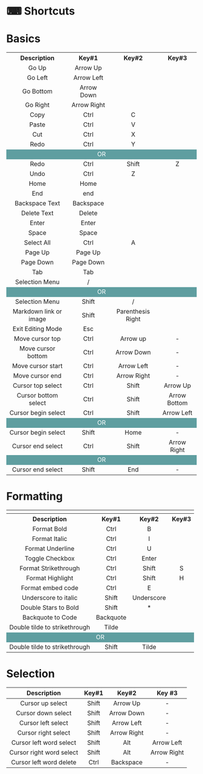 # ⌨ Shortcuts



<h1>Basics</h1>
    
<table>
        <tr>
            <th>Description</th>
            <th>Key#1</th>
            <th>Key#2</th>
            <th>Key#3</th>
        </tr>
        <tr style="text-align: center">
            <td>Go Up</td>
            <td>Arrow Up</td>
            <td></td>
            <td></td>
        </tr>
        <tr style="text-align: center">
            <td>Go Left</td>
            <td>Arrow Left</td>
            <td></td>
            <td></td>
        </tr>
        <tr style="text-align: center">
            <td>Go Bottom</td>
            <td>Arrow Down</td>
            <td></td>
            <td></td>
        </tr>
        <tr style="text-align: center">
            <td>Go Right</td>
            <td>Arrow Right</td>
            <td></td>
            <td></td>
        </tr>
        <tr style="text-align: center">
            <td>Copy</td>
            <td>Ctrl</td>
            <td>C</td>
            <td></td>
        </tr>
        <tr style="text-align: center">
            <td>Paste</td>
            <td>Ctrl</td>
            <td>V</td>
            <td></td>
        </tr>
        <tr style="text-align: center">
            <td>Cut</td>
            <td>Ctrl</td>
            <td>X</td>
            <td></td>
        </tr>
        <tr style="text-align: center">
            <td>Redo</td>
            <td>Ctrl</td>
            <td>Y</td>
            <td></td>
        </tr>
        <tr>
            <td style="height: 20px; background-color: #5F9EA0;text-align: center; color: white" colspan="4">OR</td>
        </tr>
        <tr style="text-align: center">
            <td>Redo</td>
            <td>Ctrl</td>
            <td>Shift</td>
            <td>Z</td>
        </tr>
        <tr style="text-align: center">
            <td>Undo</td>
            <td>Ctrl</td>
            <td>Z</td>
            <td></td>
        </tr>
        <tr style="text-align: center">
            <td>Home</td>
            <td>Home</td>
            <td></td>
            <td></td>
        </tr>
        <tr style="text-align: center">
            <td>End</td>
            <td>end</td>
            <td></td>
            <td></td>
        </tr>
        <tr style="text-align: center">
            <td>Backspace Text</td>
            <td>Backspace</td>
            <td></td>
            <td></td>
        </tr>
        <tr style="text-align: center">
            <td>Delete Text</td>
            <td>Delete</td>
            <td></td>
            <td></td>
        </tr>
        <tr style="text-align: center">
            <td>Enter</td>
            <td>Enter</td>
            <td></td>
            <td></td>
        </tr>
        <tr style="text-align: center">
            <td>Space</td>
            <td>Space</td>
            <td></td>
            <td></td>
        </tr>
        <tr style="text-align: center">
            <td>Select All</td>
            <td>Ctrl</td>
            <td>A</td>
            <td></td>
        </tr>
        <tr style="text-align: center">
            <td>Page Up</td>
            <td>Page Up</td>
            <td></td>
            <td></td>
        </tr>
        <tr style="text-align: center">
            <td>Page Down</td>
            <td>Page Down</td>
            <td></td>
            <td></td>
        </tr>   
        <tr style="text-align: center">
            <td>Tab</td>
            <td>Tab</td>
            <td></td>
            <td></td>
        </tr>
        <tr style="text-align: center">
            <td>Selection Menu</td>
            <td>/</td>
            <td></td>
            <td></td>
        </tr>
        <tr>
            <td style="height: 20px; background-color: #5F9EA0;text-align: center; color: white" colspan="4">OR</td>
        </tr>
        <tr style="text-align: center">
            <td>Selection Menu</td>
            <td>Shift</td>
            <td>/</td>
            <td></td>
        </tr>
        <tr style="text-align: center">
            <td>Markdown link or image</td>
            <td>Shift</td>
            <td>Parenthesis Right</td>
            <td></td>
        </tr>
        <tr style="text-align: center">
            <td>Exit Editing Mode</td>
            <td>Esc</td>
            <td></td>
            <td></td>
        </tr>
        <tr style="text-align: center">
            <td>Move cursor top</td>
            <td>Ctrl</td>
            <td>Arrow up</td>
            <td>-</td>
        </tr>
        <tr style="text-align: center">
            <td>Move cursor bottom</td>
            <td>Ctrl</td>
            <td>Arrow Down</td>
            <td>-</td>
        </tr>
        <tr style="text-align: center">
            <td>Move cursor start</td>
            <td>Ctrl</td>
            <td>Arrow Left</td>
            <td>-</td>
        </tr>
        <tr style="text-align: center">
            <td>Move cursor end</td>
            <td>Ctrl</td>
            <td>Arrow Right</td>
            <td>-</td>
        </tr>
        <tr style="text-align: center">
            <td>Cursor top select</td>
            <td>Ctrl</td>
            <td>Shift</td>
            <td>Arrow Up</td>
        </tr>
        <tr style="text-align: center">
            <td>Cursor bottom select</td>
            <td>Ctrl</td>
            <td>Shift</td>
            <td>Arrow Bottom</td>
        </tr>
        <tr style="text-align: center">
            <td>Cursor begin select</td>
            <td>Ctrl</td>
            <td>Shift</td>
            <td>Arrow Left</td>
        </tr>
        <tr>
            <td style="height: 20px; background-color: #5F9EA0;text-align: center; color: white" colspan="4">OR</td>
        </tr>
         <tr style="text-align: center">
            <td>Cursor begin select</td>
            <td>Shift</td>
            <td>Home</td>
            <td>-</td>
        </tr>
          <tr style="text-align: center">
            <td>Cursor end select</td>
            <td>Ctrl</td>
            <td>Shift</td>
            <td>Arrow Right</td>
        </tr>
        <tr>
            <td style="height: 20px; background-color: #5F9EA0;text-align: center; color: white" colspan="4">OR</td>
        </tr>
         <tr style="text-align: center">
            <td>Cursor end select</td>
            <td>Shift</td>
            <td>End</td>
            <td>-</td>
        </tr>
</table>

<h1>Formatting</h1>

<table>
        <th>
            <tr>
                <th>Description</th>
                <th>Key#1</th>
                <th>Key#2</th>
                <th>Key#3</th>
            </tr>
        </th>
        <tr style="text-align: center">
            <td>Format Bold</td>
            <td>Ctrl</td>
            <td>B</td>
            <td></td>
        </tr>
         <tr style="text-align: center">
            <td>Format Italic</td>
            <td>Ctrl</td>
            <td>I</td>
            <td></td>
        </tr>
        <tr style="text-align: center">
            <td>Format Underline</td>
            <td>Ctrl</td>
            <td>U</td>
            <td></td>
        </tr>
        <tr style="text-align: center">
            <td>Toggle Checkbox</td>
            <td>Ctrl</td>
            <td>Enter</td>
            <td></td>
        </tr>
        <tr style="text-align: center">
            <td>Format Strikethrough</td>
            <td>Ctrl</td>
            <td>Shift</td>
            <td>S</td>
        </tr>
        <tr style="text-align: center">
            <td>Format Highlight</td>
            <td>Ctrl</td>
            <td>Shift</td>
            <td>H</td>
        </tr>
        <tr style="text-align: center">
            <td>Format embed code</td>
            <td>Ctrl</td>
            <td>E</td>
            <td></td>
        </tr>
        <tr style="text-align: center">
            <td>Underscore to italic</td>
            <td>Shift</td>
            <td>Underscore</td>
            <td></td>
        </tr>
        <tr style="text-align: center">
            <td>Double Stars to Bold</td>
            <td>Shift</td>
            <td>*</td>
            <td></td>
        </tr>
        <tr style="text-align: center">
            <td>Backquote to Code</td>
            <td>Backquote</td>
            <td></td>
            <td></td>
        </tr>
        <tr style="text-align: center">
            <td>Double tilde to strikethrough</td>
            <td>Tilde</td>
            <td></td>
            <td></td>
        </tr>
        <tr>
            <td style="height: 20px; background-color: #5F9EA0;text-align: center; color: white" colspan="4">OR</td>
        </tr>
        <tr style="text-align: center">
            <td>Double tilde to strikethrough</td>
            <td>Shift</td>
            <td>Tilde</td>
            <td></td>
        </tr>
</table>

<h1>Selection</h1>


Description | Key#1| Key#2 | Key #3 | 
| :-----: | :---: | :---: | :---: | 
Cursor up select | Shift | Arrow Up | - |
Cursor down select | Shift | Arrow Down | - |
Cursor left select | Shift | Arrow Left | - |
Cursor right select | Shift | Arrow Right | - |
Cursor left word select | Shift | Alt | Arrow Left |
Cursor right word select | Shift | Alt | Arrow Right |
Cursor left word delete| Ctrl | Backspace | - |